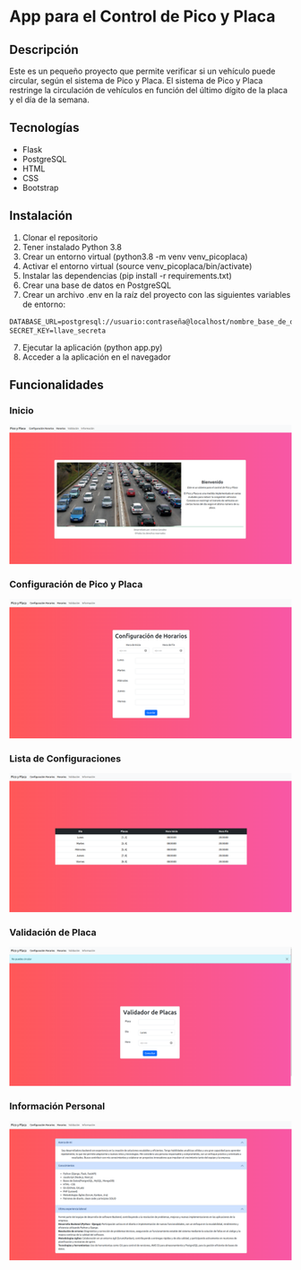 # App para el Control de Pico y Placa

## Descripción

Este es un pequeño proyecto que permite verificar si un vehículo puede circular, según el sistema de Pico y Placa. El
sistema de Pico y Placa restringe la circulación de vehículos en función del último dígito de la placa y el día de la
semana.

## Tecnologías

- Flask
- PostgreSQL
- HTML
- CSS
- Bootstrap

## Instalación

1. Clonar el repositorio
2. Tener instalado Python 3.8
2. Crear un entorno virtual (python3.8 -m venv venv_picoplaca)
3. Activar el entorno virtual (source venv_picoplaca/bin/activate)
4. Instalar las dependencias (pip install -r requirements.txt)
5. Crear una base de datos en PostgreSQL
6. Crear un archivo .env en la raíz del proyecto con las siguientes variables de entorno:

```
DATABASE_URL=postgresql://usuario:contraseña@localhost/nombre_base_de_datos
SECRET_KEY=llave_secreta
```

7. Ejecutar la aplicación (python app.py)
8. Acceder a la aplicación en el navegador

## Funcionalidades

### Inicio

![Home](static/images/home.png)

### Configuración de Pico y Placa

![Config Time](static/images/config_time.png)


### Lista de Configuraciones

![List Time](static/images/list_time.png)

### Validación de Placa

![Validate Plate](static/images/validate_plate.png)


### Información Personal

![About Page](static/images/about_page.png)
